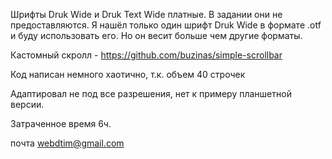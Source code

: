 Шрифты Druk Wide и Druk Text Wide платные. В задании они не предоставляются.
Я нашёл только один шрифт Druk Wide в формате .otf и буду использовать его. Но он весит больше чем другие форматы.

Кастомный скролл - https://github.com/buzinas/simple-scrollbar

Код написан немного хаотично, т.к. объем 40 строчек

Адаптировал не под все разрешения, нет к примеру планшетной версии.

Затраченное время 6ч.

почта webdtim@gmail.com



